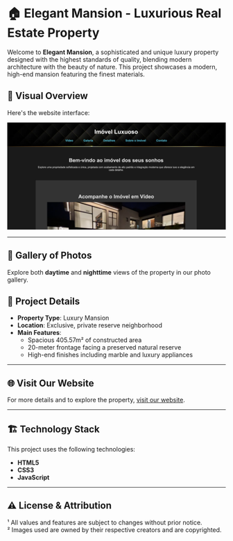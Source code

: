 # 🏠 Elegant Mansion - Luxurious Real Estate Property

Welcome to **Elegant Mansion**, a sophisticated and unique luxury property designed with the highest standards of quality, blending modern architecture with the beauty of nature. This project showcases a modern, high-end mansion featuring the finest materials.

## 🎨 Visual Overview

Here's the website interface:

![Elegant Mansion - Visual Overview](screen01.png)

---

## 📸 Gallery of Photos

Explore both **daytime** and **nighttime** views of the property in our photo gallery.

## 📝 Project Details

- **Property Type**: Luxury Mansion
- **Location**: Exclusive, private reserve neighborhood
- **Main Features**:
  - Spacious 405.57m² of constructed area
  - 20-meter frontage facing a preserved natural reserve
  - High-end finishes including marble and luxury appliances

---

## 🌐 Visit Our Website

For more details and to explore the property, [visit our website](https://cmontilha.github.io/ElegantMansion/).

---

## 🏗️ Technology Stack

This project uses the following technologies:

- **HTML5**
- **CSS3**
- **JavaScript**

---

## ⚠️ License & Attribution

¹ All values and features are subject to changes without prior notice.  
² Images used are owned by their respective creators and are copyrighted.
